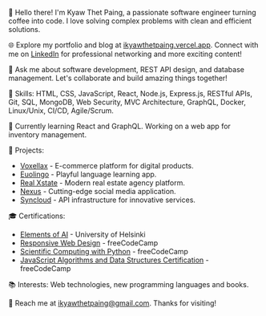 👋 Hello there! I'm Kyaw Thet Paing, a passionate software engineer turning coffee into code. I love solving complex problems with clean and efficient solutions.

🌐 Explore my portfolio and blog at [ikyawthetpaing.vercel.app](https://ikyawthetpaing.vercel.app). Connect with me on [LinkedIn](https://linkedin.com/in/ikyawthetpaing) for professional networking and more exciting content!

💬 Ask me about software development, REST API design, and database management. Let's collaborate and build amazing things together!

🔧 Skills: HTML, CSS, JavaScript, React, Node.js, Express.js, RESTful APIs, Git, SQL, MongoDB, Web Security, MVC Architecture, GraphQL, Docker, Linux/Unix, CI/CD, Agile/Scrum.

🌱 Currently learning React and GraphQL. Working on a web app for inventory management.

🚀 Projects:

- [Voxellax](https://github.com/ikyawthetpaing/voxellax) - E-commerce platform for digital products.
- [Euolingo](https://github.com/ikyawthetpaing/euolingo.git) - Playful language learning app.
- [Real Xstate](https://github.com/ikyawthetpaing/realxstate.git) - Modern real estate agency platform.
- [Nexus](https://github.com/ikyawthetpaing/nexus.git) - Cutting-edge social media application.
- [Syncloud](https://github.com/ikyawthetpaing/syncloud.git) - API infrastructure for innovative services.

🎓 Certifications:

- [Elements of AI](https://certificates.mooc.fi/validate/dxpxs6ao8gl) - University of Helsinki
- [Responsive Web Design](https://www.freecodecamp.org/certification/ikyawthetpaing/responsive-web-design) - freeCodeCamp
- [Scientific Computing with Python](https://www.freecodecamp.org/certification/ikyawthetpaing/scientific-computing-with-python-v7) - freeCodeCamp
- [JavaScript Algorithms and Data Structures Certification](https://www.freecodecamp.org/certification/ikyawthetpaing/javascript-algorithms-and-data-structures) - freeCodeCamp

📚 Interests: Web technologies, new programming languages and books.

📧 Reach me at [ikyawthetpaing@gmail.com](mailto:ikyawthetpaing@gmail.com). Thanks for visiting!
